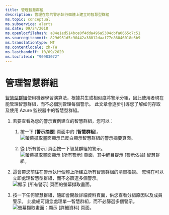 ```yaml
---
title: 管理智慧群組
description: 管理在您的警示執行個體上建立的智慧型群組
ms.topic: conceptual
ms.subservice: alerts
ms.date: 09/24/2018
ms.openlocfilehash: a84e1ed514bce0f4dda496a5304cbfa0665c7c51
ms.sourcegitcommit: 829d951d5c90442a38012daaf77e86046018e5b9
ms.translationtype: MT
ms.contentlocale: zh-TW
ms.lasthandoff: 10/09/2020
ms.locfileid: "90983072"
---
```

# <a name="manage-smart-groups"></a>管理智慧群組

[智慧型群組](https://aka.ms/smart-groups)使用機器學習演算法，根據共生或相似度將警示分組，因此使用者現在能管理智慧群組，而不必個別管理每個警示。 此文章會逐步引導您了解如何存取及使用 Azure 監視器中的智慧型群組。

1. 若要查看為您的警示實例建立的智慧群組，您可以：

     1. 按一下 [**警示摘要**] 頁面中的 [**智慧群組**]。    
    ![螢幕擷取畫面顯示已反白顯示智慧群組的警示摘要頁面。](./media/alerts-managing-smart-groups/sg-alerts-summary.jpg)
    
     1. 從 [所有警示] 頁面按一下智慧群組的警示。   
     ![螢幕擷取畫面顯示 [所有警示] 頁面，其中醒目提示 [警示依據] 智慧群組。](./media/alerts-managing-smart-groups/sg-all-alerts.jpg)

2. 這會帶您前往在警示執行個體上所建立所有智慧群組的清單檢視。 您現在可以立即處理智慧型群組，而不必篩選多個警示。   
![顯示 [所有警示] 頁面的螢幕擷取畫面。](./media/alerts-managing-smart-groups/sg-list.jpg)

3. 按一下任何智慧群組，隨即會開啟詳細資料頁面，供您查看分組原因以及成員警示。 此彙總可讓您處理單一智慧群組，而不必篩選多個警示。   
![螢幕擷取畫面：顯示 [詳細資料] 頁面。](./media/alerts-managing-smart-groups/sg-details.jpg)

